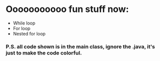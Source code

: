 # Ooooooooooo fun stuff now:
- While loop
- For loop
- Nested for loop
### P.S. all code shown is in the main class, ignore the .java, it's just to make the code colorful.
